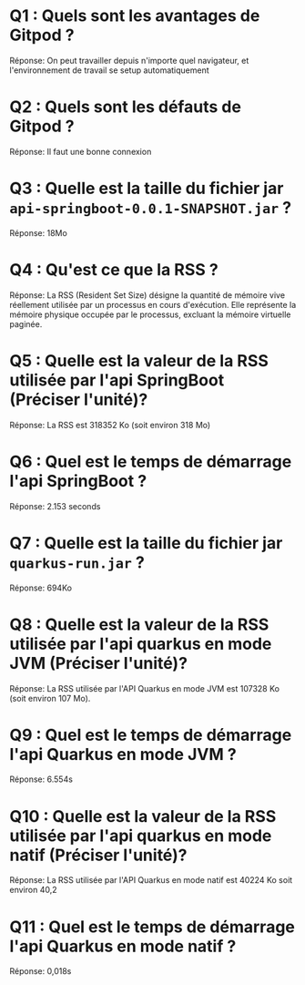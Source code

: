 # Q1 : Quels sont  les avantages de Gitpod ?
Réponse: On peut travailler depuis n'importe quel navigateur, et l'environnement de travail se setup automatiquement

# Q2 : Quels sont les défauts de Gitpod ?
Réponse: Il faut une bonne connexion

# Q3 : Quelle est la taille du fichier jar `api-springboot-0.0.1-SNAPSHOT.jar` ?
Réponse: 18Mo

# Q4 : Qu'est ce que  la RSS ?
Réponse: La RSS (Resident Set Size) désigne la quantité de mémoire vive réellement utilisée par un processus en cours d'exécution. Elle représente la mémoire physique occupée par le processus, excluant la mémoire virtuelle paginée.

# Q5 : Quelle est la valeur de la RSS utilisée par l'api SpringBoot (Préciser l'unité)?
Réponse: La RSS est 318352 Ko (soit environ 318 Mo)

# Q6 : Quel est le temps de démarrage l'api SpringBoot ?
Réponse: 2.153 seconds

# Q7 : Quelle est la taille du fichier jar `quarkus-run.jar` ?
Réponse: 694Ko

# Q8 : Quelle est la valeur de la RSS utilisée par l'api quarkus en mode JVM (Préciser l'unité)?
Réponse: La RSS utilisée par l'API Quarkus en mode JVM est 107328 Ko (soit environ 107 Mo).

# Q9 : Quel est le temps de démarrage l'api Quarkus en mode JVM ?
Réponse: 6.554s

# Q10 : Quelle est la valeur de la RSS utilisée par l'api quarkus en mode natif (Préciser l'unité)?
Réponse: La RSS utilisée par l'API Quarkus en mode natif est 40224 Ko soit environ 40,2

# Q11 : Quel est le temps de démarrage l'api Quarkus en mode natif ?
Réponse: 0,018s